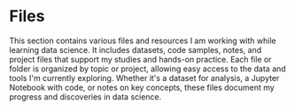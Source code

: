 # Files

This section contains various files and resources I am working with while learning data science. It includes datasets, code samples, notes, and project files that support my studies and hands-on practice. Each file or folder is organized by topic or project, allowing easy access to the data and tools I'm currently exploring. Whether it's a dataset for analysis, a Jupyter Notebook with code, or notes on key concepts, these files document my progress and discoveries in data science.
